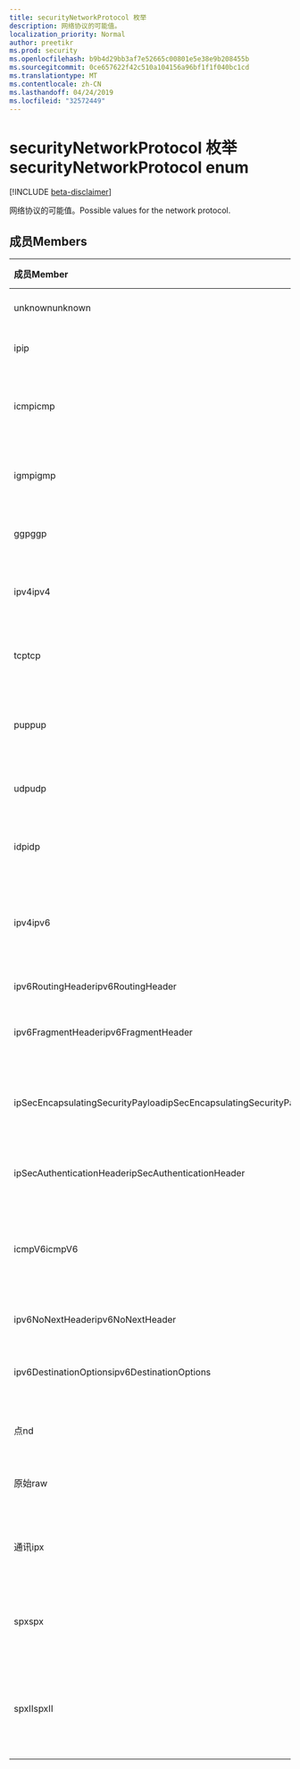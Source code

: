 ```yaml
---
title: securityNetworkProtocol 枚举
description: 网络协议的可能值。
localization_priority: Normal
author: preetikr
ms.prod: security
ms.openlocfilehash: b9b4d29bb3af7e52665c00801e5e38e9b208455b
ms.sourcegitcommit: 0ce657622f42c510a104156a96bf1f1f040bc1cd
ms.translationtype: MT
ms.contentlocale: zh-CN
ms.lasthandoff: 04/24/2019
ms.locfileid: "32572449"
---
```

# <a name="securitynetworkprotocol-enum"></a><span data-ttu-id="6ccb1-103">securityNetworkProtocol 枚举</span><span class="sxs-lookup"><span data-stu-id="6ccb1-103">securityNetworkProtocol enum</span></span>

[!INCLUDE [beta-disclaimer](../../includes/beta-disclaimer.md)]

<span data-ttu-id="6ccb1-104">网络协议的可能值。</span><span class="sxs-lookup"><span data-stu-id="6ccb1-104">Possible values for the network protocol.</span></span>

## <a name="members"></a><span data-ttu-id="6ccb1-105">成员</span><span class="sxs-lookup"><span data-stu-id="6ccb1-105">Members</span></span>

|<span data-ttu-id="6ccb1-106">成员</span><span class="sxs-lookup"><span data-stu-id="6ccb1-106">Member</span></span>|<span data-ttu-id="6ccb1-107">值</span><span class="sxs-lookup"><span data-stu-id="6ccb1-107">Value</span></span>|<span data-ttu-id="6ccb1-108">说明</span><span class="sxs-lookup"><span data-stu-id="6ccb1-108">Description</span></span>|
|:---|:---|:---|
|<span data-ttu-id="6ccb1-109">unknown</span><span class="sxs-lookup"><span data-stu-id="6ccb1-109">unknown</span></span>|<span data-ttu-id="6ccb1-110">-1</span><span class="sxs-lookup"><span data-stu-id="6ccb1-110">-1</span></span>|<span data-ttu-id="6ccb1-111">未知协议。</span><span class="sxs-lookup"><span data-stu-id="6ccb1-111">Unknown protocol.</span></span>|
|<span data-ttu-id="6ccb1-112">ip</span><span class="sxs-lookup"><span data-stu-id="6ccb1-112">ip</span></span>|<span data-ttu-id="6ccb1-113">0</span><span class="sxs-lookup"><span data-stu-id="6ccb1-113">0</span></span>|<span data-ttu-id="6ccb1-114">Internet 协议。</span><span class="sxs-lookup"><span data-stu-id="6ccb1-114">Internet Protocol.</span></span>|
|<span data-ttu-id="6ccb1-115">icmp</span><span class="sxs-lookup"><span data-stu-id="6ccb1-115">icmp</span></span>|<span data-ttu-id="6ccb1-116">1</span><span class="sxs-lookup"><span data-stu-id="6ccb1-116">1</span></span>| <span data-ttu-id="6ccb1-117">Internet 控制邮件协议。</span><span class="sxs-lookup"><span data-stu-id="6ccb1-117">Internet Control Message Protocol.</span></span>|
|<span data-ttu-id="6ccb1-118">igmp</span><span class="sxs-lookup"><span data-stu-id="6ccb1-118">igmp</span></span>|<span data-ttu-id="6ccb1-119">2 </span><span class="sxs-lookup"><span data-stu-id="6ccb1-119">2</span></span>| <span data-ttu-id="6ccb1-120">Internet 组管理协议。</span><span class="sxs-lookup"><span data-stu-id="6ccb1-120">Internet Group Management Protocol.</span></span>|
|<span data-ttu-id="6ccb1-121">ggp</span><span class="sxs-lookup"><span data-stu-id="6ccb1-121">ggp</span></span>|<span data-ttu-id="6ccb1-122">3 </span><span class="sxs-lookup"><span data-stu-id="6ccb1-122">3</span></span>| <span data-ttu-id="6ccb1-123">网关到网关协议。</span><span class="sxs-lookup"><span data-stu-id="6ccb1-123">Gateway To Gateway Protocol.</span></span>|
|<span data-ttu-id="6ccb1-124">ipv4</span><span class="sxs-lookup"><span data-stu-id="6ccb1-124">ipv4</span></span>|<span data-ttu-id="6ccb1-125">4 </span><span class="sxs-lookup"><span data-stu-id="6ccb1-125">4</span></span>| <span data-ttu-id="6ccb1-126">Internet 协议版本4。</span><span class="sxs-lookup"><span data-stu-id="6ccb1-126">Internet Protocol version 4.</span></span>|
|<span data-ttu-id="6ccb1-127">tcp</span><span class="sxs-lookup"><span data-stu-id="6ccb1-127">tcp</span></span>|<span data-ttu-id="6ccb1-128">6 </span><span class="sxs-lookup"><span data-stu-id="6ccb1-128">6</span></span>| <span data-ttu-id="6ccb1-129">传输控制协议。</span><span class="sxs-lookup"><span data-stu-id="6ccb1-129">Transmission Control Protocol.</span></span>|
|<span data-ttu-id="6ccb1-130">pup</span><span class="sxs-lookup"><span data-stu-id="6ccb1-130">pup</span></span>|<span data-ttu-id="6ccb1-131">12 </span><span class="sxs-lookup"><span data-stu-id="6ccb1-131">12</span></span>| <span data-ttu-id="6ccb1-132">PARC 通用数据包协议。</span><span class="sxs-lookup"><span data-stu-id="6ccb1-132">PARC Universal Packet Protocol.</span></span>|
|<span data-ttu-id="6ccb1-133">udp</span><span class="sxs-lookup"><span data-stu-id="6ccb1-133">udp</span></span>|<span data-ttu-id="6ccb1-134">×</span><span class="sxs-lookup"><span data-stu-id="6ccb1-134">17</span></span>| <span data-ttu-id="6ccb1-135">用户数据报协议。</span><span class="sxs-lookup"><span data-stu-id="6ccb1-135">User Datagram Protocol.</span></span>|
|<span data-ttu-id="6ccb1-136">idp</span><span class="sxs-lookup"><span data-stu-id="6ccb1-136">idp</span></span>|<span data-ttu-id="6ccb1-137">22</span><span class="sxs-lookup"><span data-stu-id="6ccb1-137">22</span></span>| <span data-ttu-id="6ccb1-138">Internet 数据报协议。</span><span class="sxs-lookup"><span data-stu-id="6ccb1-138">Internet Datagram Protocol.</span></span>|
|<span data-ttu-id="6ccb1-139">ipv4</span><span class="sxs-lookup"><span data-stu-id="6ccb1-139">ipv6</span></span>|<span data-ttu-id="6ccb1-140">41</span><span class="sxs-lookup"><span data-stu-id="6ccb1-140">41</span></span>| <span data-ttu-id="6ccb1-141">Internet 协议版本 6 (ipv6)。</span><span class="sxs-lookup"><span data-stu-id="6ccb1-141">Internet Protocol version 6 (ipv6).</span></span>|
|<span data-ttu-id="6ccb1-142">ipv6RoutingHeader</span><span class="sxs-lookup"><span data-stu-id="6ccb1-142">ipv6RoutingHeader</span></span>|<span data-ttu-id="6ccb1-143">43</span><span class="sxs-lookup"><span data-stu-id="6ccb1-143">43</span></span>| <span data-ttu-id="6ccb1-144">ipv6 路由头。</span><span class="sxs-lookup"><span data-stu-id="6ccb1-144">ipv6 Routing header.</span></span>|
|<span data-ttu-id="6ccb1-145">ipv6FragmentHeader</span><span class="sxs-lookup"><span data-stu-id="6ccb1-145">ipv6FragmentHeader</span></span>|<span data-ttu-id="6ccb1-146">44</span><span class="sxs-lookup"><span data-stu-id="6ccb1-146">44</span></span>| <span data-ttu-id="6ccb1-147">ipv6 分段标头。</span><span class="sxs-lookup"><span data-stu-id="6ccb1-147">ipv6 Fragment header.</span></span>|
|<span data-ttu-id="6ccb1-148">ipSecEncapsulatingSecurityPayload</span><span class="sxs-lookup"><span data-stu-id="6ccb1-148">ipSecEncapsulatingSecurityPayload</span></span>|<span data-ttu-id="6ccb1-149">50</span><span class="sxs-lookup"><span data-stu-id="6ccb1-149">50</span></span>| <span data-ttu-id="6ccb1-150">ipv6 封装安全有效负载标头。</span><span class="sxs-lookup"><span data-stu-id="6ccb1-150">ipv6 Encapsulating Security Payload header.</span></span>|
|<span data-ttu-id="6ccb1-151">ipSecAuthenticationHeader</span><span class="sxs-lookup"><span data-stu-id="6ccb1-151">ipSecAuthenticationHeader</span></span>|<span data-ttu-id="6ccb1-152">51</span><span class="sxs-lookup"><span data-stu-id="6ccb1-152">51</span></span>| <span data-ttu-id="6ccb1-153">ipv6 身份验证标头。</span><span class="sxs-lookup"><span data-stu-id="6ccb1-153">ipv6 Authentication header.</span></span>|
|<span data-ttu-id="6ccb1-154">icmpV6</span><span class="sxs-lookup"><span data-stu-id="6ccb1-154">icmpV6</span></span>|<span data-ttu-id="6ccb1-155">58</span><span class="sxs-lookup"><span data-stu-id="6ccb1-155">58</span></span>| <span data-ttu-id="6ccb1-156">ipv6 的 Internet 控制消息协议。</span><span class="sxs-lookup"><span data-stu-id="6ccb1-156">Internet Control Message Protocol for ipv6.</span></span>|
|<span data-ttu-id="6ccb1-157">ipv6NoNextHeader</span><span class="sxs-lookup"><span data-stu-id="6ccb1-157">ipv6NoNextHeader</span></span>|<span data-ttu-id="6ccb1-158">59</span><span class="sxs-lookup"><span data-stu-id="6ccb1-158">59</span></span>| <span data-ttu-id="6ccb1-159">ipv6 无下一个标头。</span><span class="sxs-lookup"><span data-stu-id="6ccb1-159">ipv6 No next header.</span></span>|
|<span data-ttu-id="6ccb1-160">ipv6DestinationOptions</span><span class="sxs-lookup"><span data-stu-id="6ccb1-160">ipv6DestinationOptions</span></span>|<span data-ttu-id="6ccb1-161">60</span><span class="sxs-lookup"><span data-stu-id="6ccb1-161">60</span></span>| <span data-ttu-id="6ccb1-162">ipv6 目标选项标头。</span><span class="sxs-lookup"><span data-stu-id="6ccb1-162">ipv6 Destination Options header.</span></span>|
|<span data-ttu-id="6ccb1-163">点</span><span class="sxs-lookup"><span data-stu-id="6ccb1-163">nd</span></span>|<span data-ttu-id="6ccb1-164">77</span><span class="sxs-lookup"><span data-stu-id="6ccb1-164">77</span></span>| <span data-ttu-id="6ccb1-165">网络磁盘协议 (非正式)。</span><span class="sxs-lookup"><span data-stu-id="6ccb1-165">Net Disk Protocol (unofficial).</span></span>|
|<span data-ttu-id="6ccb1-166">原始</span><span class="sxs-lookup"><span data-stu-id="6ccb1-166">raw</span></span>|<span data-ttu-id="6ccb1-167">255</span><span class="sxs-lookup"><span data-stu-id="6ccb1-167">255</span></span>| <span data-ttu-id="6ccb1-168">原始 IP 数据包协议。</span><span class="sxs-lookup"><span data-stu-id="6ccb1-168">Raw IP packet protocol.</span></span>|
|<span data-ttu-id="6ccb1-169">通讯</span><span class="sxs-lookup"><span data-stu-id="6ccb1-169">ipx</span></span>|<span data-ttu-id="6ccb1-170">1000</span><span class="sxs-lookup"><span data-stu-id="6ccb1-170">1000</span></span>| <span data-ttu-id="6ccb1-171">Internet 数据包交换协议。</span><span class="sxs-lookup"><span data-stu-id="6ccb1-171">Internet Packet Exchange Protocol.</span></span>|
|<span data-ttu-id="6ccb1-172">spx</span><span class="sxs-lookup"><span data-stu-id="6ccb1-172">spx</span></span>|<span data-ttu-id="6ccb1-173">1256</span><span class="sxs-lookup"><span data-stu-id="6ccb1-173">1256</span></span>| <span data-ttu-id="6ccb1-174">序列化的数据包交换协议。</span><span class="sxs-lookup"><span data-stu-id="6ccb1-174">Sequenced Packet Exchange protocol.</span></span>|
|<span data-ttu-id="6ccb1-175">spxII</span><span class="sxs-lookup"><span data-stu-id="6ccb1-175">spxII</span></span>|<span data-ttu-id="6ccb1-176">1257</span><span class="sxs-lookup"><span data-stu-id="6ccb1-176">1257</span></span>| <span data-ttu-id="6ccb1-177">序列化数据包交换第2版协议。</span><span class="sxs-lookup"><span data-stu-id="6ccb1-177">Sequenced Packet Exchange version 2 protocol.</span></span>|
<!--
{
  "type": "#page.annotation",
  "suppressions": [
    "Error: /api-reference/beta/resources/securitynetworkprotocolenumtype.md:\r\n      Exception processing links.\r\n    System.ArgumentException: Link Definition was null. Link text: !INCLUDE [beta-disclaimer](../../includes/beta-disclaimer.md)\r\n      at ApiDoctor.Validation.DocFile.get_LinkDestinations()\r\n      at ApiDoctor.Validation.DocSet.ValidateLinks(Boolean includeWarnings, String[] relativePathForFiles, IssueLogger issues, Boolean requireFilenameCaseMatch, Boolean printOrphanedFiles)"
  ]
}
-->
